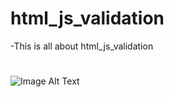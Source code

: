 # html_js_validation
-This is all about html_js_validation
# 
![Image Alt Text](images/Screenshot%20(140).png)